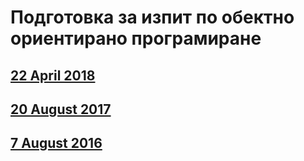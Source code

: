 # Подготовка за изпит по обектно ориентирано програмиране

## [22 April 2018](https://judge.softuni.bg/Contests/983/CSharp-OOP-Advanced-Exam-22-April-2018)

## [20 August 2017](https://judge.softuni.bg/Contests/746/CSharp-OOP-Advanced-Exam-20-August-2017)

## [7 August 2016](https://judge.softuni.bg/Contests/272/CSharp-OOP-Advanced-Exam-7-August-2016)
